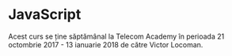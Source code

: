 # JavaScript

Acest curs se ține săptămânal la Telecom Academy în perioada 21 octombrie 2017 - 13 ianuarie 2018 de către Victor Locoman.

